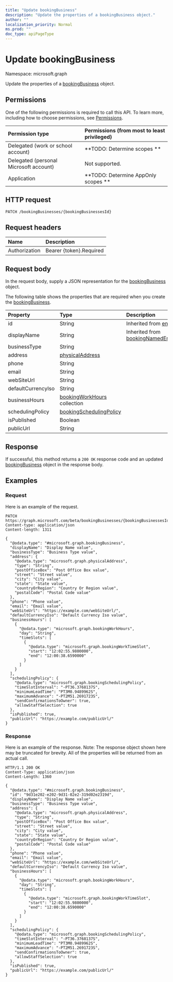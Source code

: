 ```yaml
---
title: "Update bookingBusiness"
description: "Update the properties of a bookingBusiness object."
author: ""
localization_priority: Normal
ms.prod: ""
doc_type: apiPageType
---
```


# Update bookingBusiness

Namespace: microsoft.graph

Update the properties of a [bookingBusiness](../resources/bookingbusiness.md) object.

## Permissions
One of the following permissions is required to call this API. To learn more, including how to choose permissions, see [Permissions](/concepts/permissions-reference.md).

|Permission type|Permissions (from most to least privileged)|
|:---|:---|
|Delegated (work or school account)|**TODO: Determine scopes **|
|Delegated (personal Microsoft account)|Not supported.|
|Application|**TODO: Determine AppOnly scopes **|

## HTTP request
<!-- {
  "blockType": "ignored"
}
-->
``` http
PATCH /bookingBusinesses/{bookingBusinessesId}
```

## Request headers
|Name|Description|
|:---|:---|
|Authorization|Bearer {token}.Required|

## Request body
In the request body, supply a JSON representation for the [bookingBusiness](../resources/bookingbusiness.md) object.

The following table shows the properties that are required when you create the [bookingBusiness](../resources/bookingbusiness.md).

|Property|Type|Description|
|:---|:---|:---|
|id|String| Inherited from [entity](../resources/entity.md)|
|displayName|String| Inherited from [bookingNamedEntity](../resources/bookingnamedentity.md)|
|businessType|String||
|address|[physicalAddress](../resources/physicaladdress.md)||
|phone|String||
|email|String||
|webSiteUrl|String||
|defaultCurrencyIso|String||
|businessHours|[bookingWorkHours](../resources/bookingworkhours.md) collection||
|schedulingPolicy|[bookingSchedulingPolicy](../resources/bookingschedulingpolicy.md)||
|isPublished|Boolean||
|publicUrl|String||



## Response
If successful, this method returns a `200 OK` response code and an updated [bookingBusiness](../resources/bookingbusiness.md) object in the response body.

## Examples

### Request
Here is an example of the request.
<!-- {
  "blockType": "request",
  "name": "update_bookingbusiness"
}
-->
``` http
PATCH https://graph.microsoft.com/beta/bookingBusinesses/{bookingBusinessesId}
Content-type: application/json
Content-length: 1311

{
  "@odata.type": "#microsoft.graph.bookingBusiness",
  "displayName": "Display Name value",
  "businessType": "Business Type value",
  "address": {
    "@odata.type": "microsoft.graph.physicalAddress",
    "type": "String",
    "postOfficeBox": "Post Office Box value",
    "street": "Street value",
    "city": "City value",
    "state": "State value",
    "countryOrRegion": "Country Or Region value",
    "postalCode": "Postal Code value"
  },
  "phone": "Phone value",
  "email": "Email value",
  "webSiteUrl": "https://example.com/webSiteUrl/",
  "defaultCurrencyIso": "Default Currency Iso value",
  "businessHours": [
    {
      "@odata.type": "microsoft.graph.bookingWorkHours",
      "day": "String",
      "timeSlots": [
        {
          "@odata.type": "microsoft.graph.bookingWorkTimeSlot",
          "start": "12:02:55.9800000",
          "end": "12:00:38.6590000"
        }
      ]
    }
  ],
  "schedulingPolicy": {
    "@odata.type": "microsoft.graph.bookingSchedulingPolicy",
    "timeSlotInterval": "-PT36.3768137S",
    "minimumLeadTime": "PT3M0.9489962S",
    "maximumAdvance": "-PT2M51.2691723S",
    "sendConfirmationsToOwner": true,
    "allowStaffSelection": true
  },
  "isPublished": true,
  "publicUrl": "https://example.com/publicUrl/"
}
```

### Response
Here is an example of the response. Note: The response object shown here may be truncated for brevity. All of the properties will be returned from an actual call.
<!-- {
  "blockType": "response",
  "truncated": true
}
-->
``` http
HTTP/1.1 200 OK
Content-Type: application/json
Content-Length: 1360

{
  "@odata.type": "#microsoft.graph.bookingBusiness",
  "id": "9d31e202-e202-9d31-02e2-319d02e2319d",
  "displayName": "Display Name value",
  "businessType": "Business Type value",
  "address": {
    "@odata.type": "microsoft.graph.physicalAddress",
    "type": "String",
    "postOfficeBox": "Post Office Box value",
    "street": "Street value",
    "city": "City value",
    "state": "State value",
    "countryOrRegion": "Country Or Region value",
    "postalCode": "Postal Code value"
  },
  "phone": "Phone value",
  "email": "Email value",
  "webSiteUrl": "https://example.com/webSiteUrl/",
  "defaultCurrencyIso": "Default Currency Iso value",
  "businessHours": [
    {
      "@odata.type": "microsoft.graph.bookingWorkHours",
      "day": "String",
      "timeSlots": [
        {
          "@odata.type": "microsoft.graph.bookingWorkTimeSlot",
          "start": "12:02:55.9800000",
          "end": "12:00:38.6590000"
        }
      ]
    }
  ],
  "schedulingPolicy": {
    "@odata.type": "microsoft.graph.bookingSchedulingPolicy",
    "timeSlotInterval": "-PT36.3768137S",
    "minimumLeadTime": "PT3M0.9489962S",
    "maximumAdvance": "-PT2M51.2691723S",
    "sendConfirmationsToOwner": true,
    "allowStaffSelection": true
  },
  "isPublished": true,
  "publicUrl": "https://example.com/publicUrl/"
}
```

